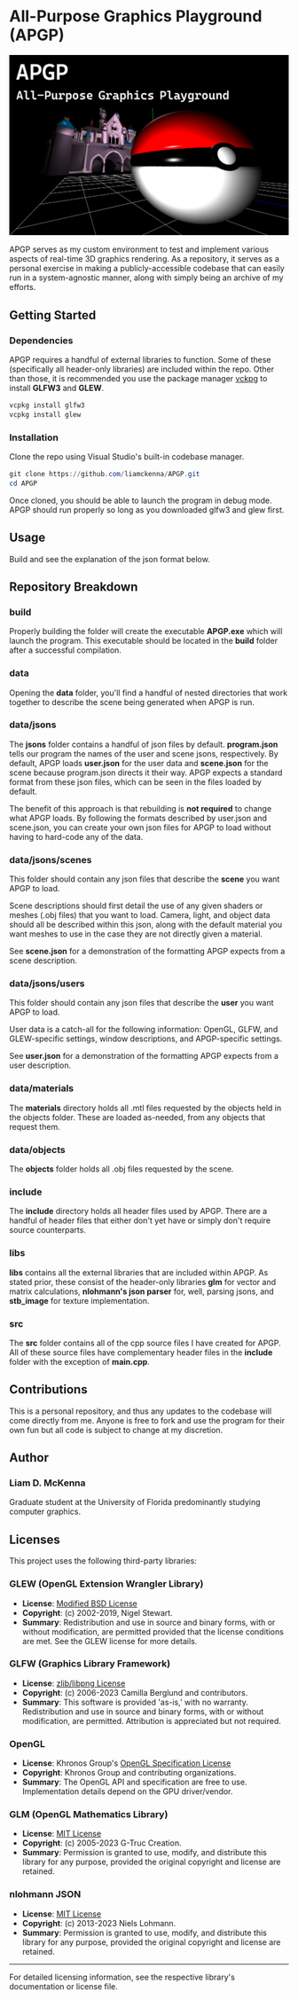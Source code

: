 # All-Purpose Graphics Playground (APGP)

![Screenshot](assets/screenshot.png)

APGP serves as my custom environment to test and implement various aspects of real-time 3D graphics rendering. As a repository, it serves as a personal exercise in making a publicly-accessible codebase that can easily run in a system-agnostic manner, along with simply being an archive of my efforts.

## Getting Started

### Dependencies

APGP requires a handful of external libraries to function. Some of these (specifically all header-only libraries) are included within the repo. Other than those, it is recommended you use the package manager [vckpg](https://github.com/microsoft/vcpkg) to install **GLFW3** and **GLEW**.

```bash
vcpkg install glfw3
vcpkg install glew
```

### Installation

Clone the repo using Visual Studio's built-in codebase manager.

```powershell
git clone https://github.com/liamckenna/APGP.git
cd APGP
```

Once cloned, you should be able to launch the program in debug mode. APGP should run properly so long as you downloaded glfw3 and glew first. 

## Usage 

Build and see the explanation of the json format below.

## Repository Breakdown

### build

Properly building the folder will create the executable **APGP.exe** which will launch the program. This executable should be located in the **build** folder after a successful compilation.

### data

Opening the **data** folder, you'll find a handful of nested directories that work together to describe the scene being generated when APGP is run.

### data/jsons

The **jsons** folder contains a handful of json files by default. **program.json** tells our program the names of the user and scene jsons, respectively. By default, APGP loads **user.json** for the user data and **scene.json** for the scene because program.json directs it their way. APGP expects a standard format from these json files, which can be seen in the files loaded by default. 

The benefit of this approach is that rebuilding is **not required** to change what APGP loads. By following the formats described by user.json and scene.json, you can create your own json files for APGP to load without having to hard-code any of the data.

### data/jsons/scenes

This folder should contain any json files that describe the **scene** you want APGP to load. 

Scene descriptions should first detail the use of any given shaders or meshes (.obj files) that you want to load. Camera, light, and object data should all be described within this json, along with the default material you want meshes to use in the case they are not directly given a material.

See **scene.json** for a demonstration of the formatting APGP expects from a scene description.

### data/jsons/users

This folder should contain any json files that describe the **user** you want APGP to load. 

User data is a catch-all for the following information: OpenGL, GLFW, and GLEW-specific settings, window descriptions, and APGP-specific settings.

See **user.json** for a demonstration of the formatting APGP expects from a user description.

### data/materials

The **materials** directory holds all .mtl files requested by the objects held in the objects folder. These are loaded as-needed, from any objects that request them.

### data/objects

The **objects** folder holds all .obj files requested by the scene.

### include

The **include** directory holds all header files used by APGP. There are a handful of header files that either don't yet have or simply don't require source counterparts. 

### libs

**libs** contains all the external libraries that are included within APGP. As stated prior, these consist of the header-only libraries **glm** for vector and matrix calculations, **nlohmann's json parser** for, well, parsing jsons, and **stb_image** for texture implementation.

### src

The **src** folder contains all of the cpp source files I have created for APGP. All of these source files have complementary header files in the **include** folder with the exception of **main.cpp**.


## Contributions

This is a personal repository, and thus any updates to the codebase will come directly from me. Anyone is free to fork and use the program for their own fun but all code is subject to change at my discretion.

## Author

### **Liam D. McKenna** 
Graduate student at the University of Florida predominantly studying computer graphics.

## Licenses

This project uses the following third-party libraries:

### GLEW (OpenGL Extension Wrangler Library)
- **License**: [Modified BSD License](https://opensource.org/licenses/BSD-3-Clause)
- **Copyright**: (c) 2002-2019, Nigel Stewart.
- **Summary**: Redistribution and use in source and binary forms, with or without modification, are permitted provided that the license conditions are met. See the GLEW license for more details.

### GLFW (Graphics Library Framework)
- **License**: [zlib/libpng License](https://opensource.org/licenses/Zlib)
- **Copyright**: (c) 2006-2023 Camilla Berglund and contributors.
- **Summary**: This software is provided 'as-is,' with no warranty. Redistribution and use in source and binary forms, with or without modification, are permitted. Attribution is appreciated but not required.

### OpenGL
- **License**: Khronos Group's [OpenGL Specification License](https://www.khronos.org/legal/)
- **Copyright**: Khronos Group and contributing organizations.
- **Summary**: The OpenGL API and specification are free to use. Implementation details depend on the GPU driver/vendor.

### GLM (OpenGL Mathematics Library)
- **License**: [MIT License](https://opensource.org/licenses/MIT)
- **Copyright**: (c) 2005-2023 G-Truc Creation.
- **Summary**: Permission is granted to use, modify, and distribute this library for any purpose, provided the original copyright and license are retained.

### nlohmann JSON
- **License**: [MIT License](https://opensource.org/licenses/MIT)
- **Copyright**: (c) 2013-2023 Niels Lohmann.
- **Summary**: Permission is granted to use, modify, and distribute this library for any purpose, provided the original copyright and license are retained.

---

For detailed licensing information, see the respective library's documentation or license file.
